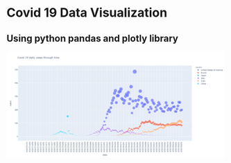 # Covid 19 Data Visualization 
## Using python pandas and plotly library 
![Covid 19 daily cases through time per countries](plot.png)

